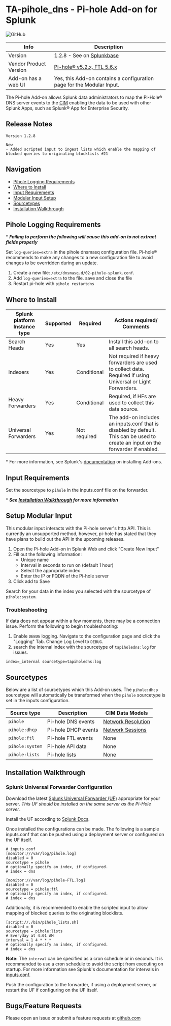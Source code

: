 # TA-pihole_dns - Pi-hole Add-on for Splunk

![GitHub](https://img.shields.io/github/license/zachchristensen28/TA-pihole_dns)

Info | Description
------|----------
Version | 1.2.8 - See on [Splunkbase](https://splunkbase.splunk.com/app/4505/)
Vendor Product Version | [Pi-hole® v5.2.x, FTL 5.6.x](https://pi-hole.net/)
Add-on has a web UI | Yes, this Add-on contains a configuration page for the Modular Input.

The Pi-hole Add-on allows Splunk data administrators to map the Pi-Hole® DNS server events to the [CIM](https://docs.splunk.com/Splexicon:CommonInformationModel) enabling the data to be used with other Splunk Apps, such as Splunk® App for Enterprise Security.

## Release Notes

```TEXT
Version 1.2.8

New
- Added scripted input to ingest lists which enable the mapping of blocked queries to originating blocklists #21
```

## Navigation

- [Pihole Logging Requirements](#pihole-logging-requirements)
- [Where to Install](#where-to-install)
- [Input Requirements](#input-requirements)
- [Modular Input Setup](#setup-modular-input)
- [Sourcetypes](#sourcetypes)
- [Installation Walkthrough](#installation-walkthrough)

## Pihole Logging Requirements

\* ***Failing to perform the following will cause this add-on to not extract fields properly***

Set `log-queries=extra` in the pihole dnsmasq configuration file. Pi-hole® recommends to make any changes to a new configuration file to avoid changes to be overridden during an update.

1. Create a new file: `/etc/dnsmasq.d/02-pihole-splunk.conf`.
1. Add `log-queries=extra` to the file. save and close the file
1. Restart pi-hole with `pihole restartdns`

## Where to Install

Splunk platform Instance type | Supported | Required | Actions required/ Comments
----------------------------- | --------- | -------- | --------------------------
Search Heads | Yes | Yes | Install this add-on to all search heads.
Indexers | Yes | Conditional | Not required if heavy forwarders are used to collect data. Required if using Universal or Light Forwarders.
Heavy Forwarders | Yes | Conditional | Required, if HFs are used to collect this data source.
Universal Forwarders | Yes | Not required | The add-on includes an inputs.conf that is disabled by default. This can be used to create an input on the forwarder if enabled.

\* For more information, see Splunk's [documentation](https://docs.splunk.com/Documentation/AddOns/released/Overview/Installingadd-ons) on installing Add-ons.

## Input Requirements

Set the sourcetype to `pihole` in the inputs.conf file on the forwarder.

\* ***See [Installation Walkthrough](#Installation-Walkthrough) for more information***

## Setup Modular Input

This modular input interacts with the Pi-hole server's http API. This is currently an unsupported method, however, pi-hole has stated that they have plans to build out the API in the upcoming releases.

1. Open the Pi-hole Add-on in Splunk Web and click "Create New Input"
2. Fill out the following information:
    - Unique name
    - Interval in seconds to run on (default 1 hour)
    - Select the appropriate index
    - Enter the IP or FQDN of the Pi-hole server
3. Click add to Save

Search for your data in the index you selected with the sourcetype of `pihole:system`.

### Troubleshooting

If data does not appear within a few moments, there may be a connection issue. Perform the following to begin troubleshooting:

1. Enable `DEBUG` logging. Navigate to the configuration page and click the "Logging" Tab. Change Log Level to `DEBUG`.
2. search the internal index with the sourcetype of `tapiholedns:log` for issues.

```TEXT
index=_internal sourcetype=tapiholedns:log
```

## Sourcetypes

Below are a list of sourcetypes which this Add-on uses. The `pihole:dhcp` sourcetype will automatically be transformed when the `pihole` sourcetype is set in the inputs configuration.

Source type | Description | CIM Data Models
----------- | ----------- | ---------------
`pihole` | Pi-hole DNS events | [Network Resolution](https://docs.splunk.com/Documentation/CIM/latest/User/NetworkResolutionDNS)
`pihole:dhcp` | Pi-hole DHCP events | [Network Sessions](https://docs.splunk.com/Documentation/CIM/latest/User/NetworkSessions)
`pihole:ftl` | Pi-hole FTL events | None
`pihole:system` | Pi-hole API data | None
`pihole:lists` | Pi-hole lists | None

## Installation Walkthrough

### Splunk Universal Forwarder Configuration

Download the latest [Splunk Universal Forwarder (UF)](https://www.splunk.com/en_us/download/universal-forwarder.html) appropriate for your server. _This UF should be installed on the same server as the Pi-Hole server_.

Install the UF according to [Splunk Docs](https://docs.splunk.com/Documentation/Forwarder/latest/Forwarder/Installtheuniversalforwardersoftware).

Once installed the configurations can be made. The following is a sample inputs.conf that can be pushed using a deployment server or configured on the UF itself.

```SHELL
# inputs.conf
[monitor:///var/log/pihole.log]
disabled = 0
sourcetype = pihole
# optionally specify an index, if configured.
# index = dns

[monitor:///var/log/pihole-FTL.log]
disabled = 0
sourcetype = pihole:ftl
# optionally specify an index, if configured.
# index = dns
```

Additionally, it is recommended to enable the scripted input to allow mapping of blocked queries to the originating blocklists.

```SHELL
[script://./bin/pihole_lists.sh]
disabled = 0
sourcetype = pihole:lists
# Everyday at 4:01 AM
interval = 1 4 * * *
# optionally specify an index, if configured.
# index = dns
```

**Note:** The `interval` can be specified as a cron schedule or in seconds. It is recommended to use a cron schedule to avoid the script from executing on startup. For more information see Splunk's documentation for intervals in [inputs.conf](https://docs.splunk.com/Documentation/Splunk/latest/Admin/Inputsconf).

Push the configuration to the forwarder, if using a deployment server, or restart the UF if configuring on the UF itself.

## Bugs/Feature Requests

Please open an issue or submit a feature requests at [github.com](https://github.com/ZachChristensen28/TA-pihole_dns)
